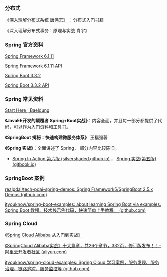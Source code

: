 ### 分布式

[《深入理解分布式系统  唐伟志》 ](https://pan.baidu.com/s/1AI3R0kA-5HF29svXXLWwTw)：分布式入门书籍

《深入理解分布式事务：原理与实战 肖宇》



### Spring 官方资料

[Spring Framework 6.1.11](https://docs.spring.io/spring-framework/reference/overview.html)

[Spring Framework 6.1.11 API](https://docs.spring.io/spring-framework/docs/6.1.11/javadoc-api/)

[Spring Boot 3.3.2](https://docs.spring.io/spring-boot/documentation.html)

[Spring Boot 3.3.2 API](https://docs.spring.io/spring-boot/api/java/index.html)



### Spring 常见资料

[Start Here | Baeldung](https://www.baeldung.com/start-here)

**《JavaEE开发的颠覆者  Spring+Boot实战》**：内容全面，并且每一部分都提供了代码，可以作为入门资料和工具书。

**《SpringBoot 揭秘：快速构建微服务体系》** 王福强著

**《Spring 实战》**：全面讲述了 Spring， 部分内容比较陈旧。

- [Spring In Action  第六版 (silvershaded.github.io)](https://silvershaded.github.io/Spring-Save/Welcome.html) ， [ Spring 实战(第五版) (gitbook.io)](https://potoyang.gitbook.io/spring-in-action-v5/di-yi-bu-fen-spring-ji-chu)



### SpringBoot 案例

[realpdai/tech-pdai-spring-demos: Spring Framework5/SpringBoot 2.5.x Demos (github.com)](https://github.com/realpdai/tech-pdai-spring-demos)

[ityouknow/spring-boot-examples: about learning Spring Boot via examples. Spring Boot 教程、技术栈示例代码，快速简单上手教程。 (github.com)](https://github.com/ityouknow/spring-boot-examples)





### Spring Cloud

[《Spring Cloud Alibaba 从入门到实战》](https://developer.aliyun.com/article/778252)

[《SpringCloud Alibaba实战》十大篇章，共26个章节，332页，修订版发布！！-阿里云开发者社区 (aliyun.com)](https://developer.aliyun.com/article/1048473)

[ityouknow/spring-cloud-examples: Spring Cloud 学习案例，服务发现、服务治理、链路追踪、服务监控等 (github.com)](https://github.com/ityouknow/spring-cloud-examples)